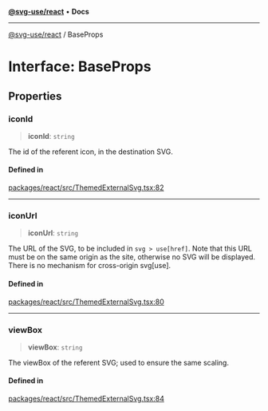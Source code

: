 [**@svg-use/react**](../README.md) • **Docs**

---

[@svg-use/react](../README.md) / BaseProps

# Interface: BaseProps

## Properties

### iconId

> **iconId**: `string`

The id of the referent icon, in the destination SVG.

#### Defined in

[packages/react/src/ThemedExternalSvg.tsx:82](https://github.com/fpapado/svg-use/blob/585a805df232df52047b5d894dcd94635b4f932c/packages/react/src/ThemedExternalSvg.tsx#L82)

---

### iconUrl

> **iconUrl**: `string`

The URL of the SVG, to be included in `svg > use[href]`. Note that this URL must
be on the same origin as the site, otherwise no SVG will be displayed. There is
no mechanism for cross-origin svg[use].

#### Defined in

[packages/react/src/ThemedExternalSvg.tsx:80](https://github.com/fpapado/svg-use/blob/585a805df232df52047b5d894dcd94635b4f932c/packages/react/src/ThemedExternalSvg.tsx#L80)

---

### viewBox

> **viewBox**: `string`

The viewBox of the referent SVG; used to ensure the same scaling.

#### Defined in

[packages/react/src/ThemedExternalSvg.tsx:84](https://github.com/fpapado/svg-use/blob/585a805df232df52047b5d894dcd94635b4f932c/packages/react/src/ThemedExternalSvg.tsx#L84)
